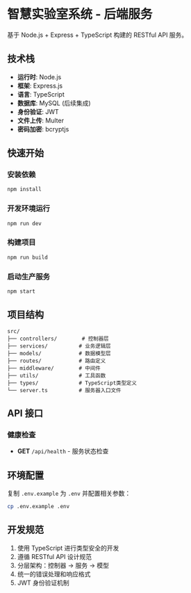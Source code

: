 # 智慧实验室系统 - 后端服务

基于 Node.js + Express + TypeScript 构建的 RESTful API 服务。

## 技术栈

- **运行时**: Node.js
- **框架**: Express.js
- **语言**: TypeScript
- **数据库**: MySQL (后续集成)
- **身份验证**: JWT
- **文件上传**: Multer
- **密码加密**: bcryptjs

## 快速开始

### 安装依赖

```bash
npm install
```

### 开发环境运行

```bash
npm run dev
```

### 构建项目

```bash
npm run build
```

### 启动生产服务

```bash
npm start
```

## 项目结构

```
src/
├── controllers/        # 控制器层
├── services/          # 业务逻辑层
├── models/            # 数据模型层
├── routes/            # 路由定义
├── middleware/        # 中间件
├── utils/             # 工具函数
├── types/             # TypeScript类型定义
└── server.ts          # 服务器入口文件
```

## API 接口

### 健康检查
- **GET** `/api/health` - 服务状态检查

## 环境配置

复制 `.env.example` 为 `.env` 并配置相关参数：

```bash
cp .env.example .env
```

## 开发规范

1. 使用 TypeScript 进行类型安全的开发
2. 遵循 RESTful API 设计规范
3. 分层架构：控制器 → 服务 → 模型
4. 统一的错误处理和响应格式
5. JWT 身份验证机制